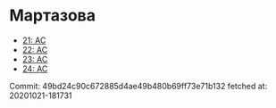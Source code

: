 # Мартазова
- [21: AC](21.md)
- [22: AC](22.md)
- [23: AC](23.md)
- [24: AC](24.md)

Commit: 49bd24c90c672885d4ae49b480b69ff73e71b132
 fetched at: 20201021-181731
